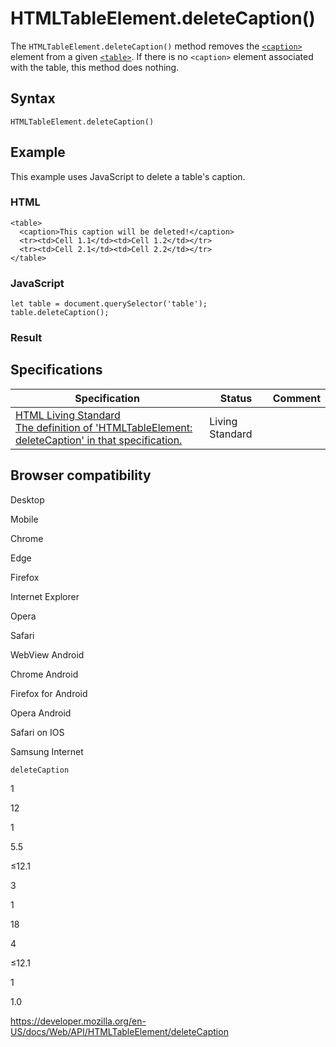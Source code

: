 # HTMLTableElement.deleteCaption()

The `HTMLTableElement.deleteCaption()` method removes the [`<caption>`](https://developer.mozilla.org/en-US/docs/Web/HTML/Element/caption) element from a given [`<table>`](https://developer.mozilla.org/en-US/docs/Web/HTML/Element/table). If there is no `<caption>` element associated with the table, this method does nothing.

## Syntax

    HTMLTableElement.deleteCaption()

## Example

This example uses JavaScript to delete a table's caption.

### HTML

    <table>
      <caption>This caption will be deleted!</caption>
      <tr><td>Cell 1.1</td><td>Cell 1.2</td></tr>
      <tr><td>Cell 2.1</td><td>Cell 2.2</td></tr>
    </table>

### JavaScript

    let table = document.querySelector('table');
    table.deleteCaption();

### Result

## Specifications

<table><thead><tr class="header"><th>Specification</th><th>Status</th><th>Comment</th></tr></thead><tbody><tr class="odd"><td><a href="https://html.spec.whatwg.org/multipage/#dom-table-deletecaption">HTML Living Standard<br />
<span class="small">The definition of 'HTMLTableElement: deleteCaption' in that specification.</span></a></td><td><span class="spec-living">Living Standard</span></td><td></td></tr></tbody></table>

## Browser compatibility

Desktop

Mobile

Chrome

Edge

Firefox

Internet Explorer

Opera

Safari

WebView Android

Chrome Android

Firefox for Android

Opera Android

Safari on IOS

Samsung Internet

`deleteCaption`

1

12

1

5.5

≤12.1

3

1

18

4

≤12.1

1

1.0

<a href="https://developer.mozilla.org/en-US/docs/Web/API/HTMLTableElement/deleteCaption" class="_attribution-link">https://developer.mozilla.org/en-US/docs/Web/API/HTMLTableElement/deleteCaption</a>
